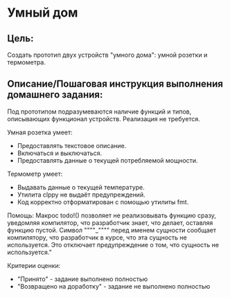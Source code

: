 # Умный дом

## Цель:
Создать прототип двух устройств "умного дома": умной розетки и термометра.


## Описание/Пошаговая инструкция выполнения домашнего задания:
Под прототипом подразумеваются наличие функций и типов, описывающих функционал устройств. Реализация не требуется.

Умная розетка умеет:

- Предоставлять текстовое описание.
- Включаться и выключаться.
- Предоставлять данные о текущей потребляемой мощности.

Термометр умеет:
- Выдавать данные о текущей температуре.
- Утилита clppy не выдаёт предупреждений.
- Код корректно отформатирован с помощью утилиты fmt.


Помощь:
Макрос todo!() позволяет не реализовывать функцию сразу, уведомляя компилятор, что разработчик знает, что делает, оставляя функцию пустой.
Символ """"_"""" перед именем сущности сообщает компилятору, что разработчик в курсе, что эта сущность не используется. Это отключает предупреждение о том, что сущность не используется."

Критерии оценки:
- "Принято" - задание выполнено полностью
- "Возвращено на доработку" - задание не выполнено полностью


